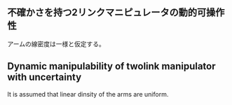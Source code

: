 ## 不確かさを持つ2リンクマニピュレータの動的可操作性

アームの線密度は一様と仮定する。

## Dynamic manipulability of twolink manipulator with uncertainty

It is assumed that linear dinsity of the arms are uniform.
